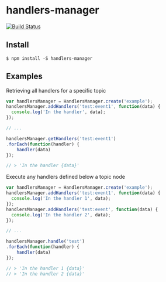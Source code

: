 # handlers-manager
[![Build Status](https://travis-ci.org/kepennar/handlers-manager.svg?branch=master)](https://travis-ci.org/kepennar/handlers-manager)

## Install

```
$ npm install -S handlers-manager
```

## Examples

Retrieving all handlers for a specific topic
```js
var handlersManager = HandlersManager.create('example');
handlersManager.addHandlers('test:event1', function(data) {
  console.log('In the handler', data);
});

// ...

handlersManager.getHandlers('test:event1')
.forEach(function(handler) {
    handler(data)
});

// > 'In the handler {data}'
```

Execute any handlers defined below a topic node 
```js
var handlersManager = HandlersManager.create('example');
handlersManager.addHandlers('test:event1', function(data) {
  console.log('In the handler 1', data);
});
handlersManager.addHandlers('test:event', function(data) {
  console.log('In the handler 2', data);
});

// ...

handlersManager.handle('test')
.forEach(function(handler) {
    handler(data)
});

// > 'In the handler 1 {data}'
// > 'In the handler 2 {data}'
```
